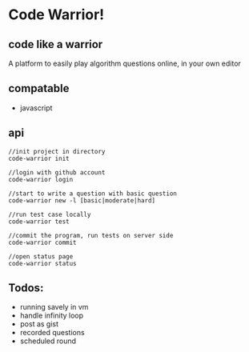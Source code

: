 # Code Warrior!

## code like a warrior

A platform to easily play algorithm questions online, in your own editor

## compatable

+ javascript

## api

    //init project in directory
    code-warrior init

    //login with github account
    code-warrior login

    //start to write a question with basic question
    code-warrior new -l [basic|moderate|hard]

    //run test case locally
    code-warrior test

    //commit the program, run tests on server side
    code-warrior commit

    //open status page
    code-warrior status

## Todos:

+ running savely in vm
+ handle infinity loop
+ post as gist
+ recorded questions
+ scheduled round
